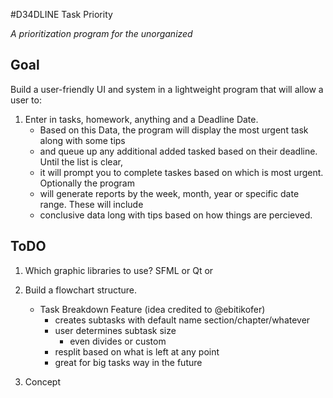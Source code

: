 #D34DLINE Task Priority

_A prioritization program for the unorganized_

## Goal
Build a user-friendly UI and system in a lightweight program that will allow a user to:

1. Enter in tasks, homework, anything and a Deadline Date.
	* Based on this Data, the program will display the most urgent task along with some tips
	* and queue up any additional added tasked based on their deadline. Until the list is clear,
	* it will prompt you to complete taskes based on which is most urgent. Optionally the program
	* will generate reports by the week, month, year or specific date range. These will include
	* conclusive data long with tips based on how things are percieved.


## ToDO
1. Which graphic libraries to use?  SFML or Qt or 
2. Build a flowchart structure.
	* Task Breakdown Feature (idea credited to @ebitikofer)
		* creates subtasks with default name section/chapter/whatever
		* user determines subtask size
			* even divides or custom
		* resplit based on what is left at any point
		* great for big tasks way in the future
	
3. Concept
